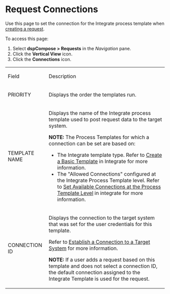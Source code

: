 # Request Connections

<div class="use">

Use this page to set the connection for the Integrate process template
when [creating a request](../Use_Cases/Create_Requests.htm).

</div>

To access this page:

1.  Select **dspCompose \> Requests** in the *Navigation* pane.
2.  Click the **Vertical View** icon.
3.  Click the **Connections** icon.

<table>
<tbody>
<tr class="odd">
<td><p>Field</p></td>
<td><p>Description</p></td>
</tr>
<tr class="even">
<td><p>PRIORITY</p></td>
<td><p>Displays the order the templates run.</p></td>
</tr>
<tr class="odd">
<td><p>TEMPLATE NAME</p></td>
<td><p>Displays the name of the Integrate process template used to post request data to the target system.</p>
<p><strong>NOTE:</strong> The Process Templates for which a connection can be set are based on:</p>
<ul>
<li>The Integrate template type. Refer to <a href="../../../Platform/Integrate/Use_Cases/Create_a_Basic_Template.htm">Create a Basic Template</a> in Integrate for more information.</li>
<li>The &quot;Allowed Connections&quot; configured at the Integrate Process Template level. Refer to <a href="../../../Platform/Integrate/Use_Cases/Set_Connections_at_the_Process_Template_Level.htm">Set Available Connections at the Process Template Level</a> in integrate for more information.</li>
</ul></td>
</tr>
<tr class="even">
<td><p>CONNECTION ID</p></td>
<td><p>Displays the connection to the target system that was set for the user credentials for this template.</p>
<p>Refer to <a href="../../../Platform/Common/Use_Cases/Establish_a_Connection_to_a_target_system_Overview.htm">Establish a Connection to a Target System</a> for more information.</p>
<p><strong>NOTE:</strong> If a user adds a request based on this template and does not select a connection ID, the default connection assigned to the Integrate Template is used for the request.</p></td>
</tr>
</tbody>
</table>
